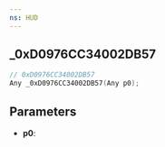 ```yaml
---
ns: HUD
---
```

## _0xD0976CC34002DB57

```c
// 0xD0976CC34002DB57
Any _0xD0976CC34002DB57(Any p0);
```

## Parameters
* **p0**:
